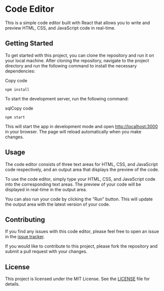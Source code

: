 # Code Editor

This is a simple code editor built with React that allows you to write and preview HTML, CSS, and JavaScript code in real-time.

## Getting Started

To get started with this project, you can clone the repository and run it on your local machine. After cloning the repository, navigate to the project directory and run the following command to install the necessary dependencies:

Copy code

```shell
npm install
```

To start the development server, run the following command:

sqlCopy code

```shell
npm start
```

This will start the app in development mode and open [http://localhost:3000](http://localhost:3000) in your browser. The page will reload automatically when you make changes.

## Usage

The code editor consists of three text areas for HTML, CSS, and JavaScript code respectively, and an output area that displays the preview of the code.

To use the code editor, simply type your HTML, CSS, and JavaScript code into the corresponding text areas. The preview of your code will be displayed in real-time in the output area.

You can also run your code by clicking the "Run" button. This will update the output area with the latest version of your code.

## Contributing

If you find any issues with this code editor, please feel free to open an issue in the [issue tracker](https://github.com/ShivangSrivastava/code-editor/issues).

If you would like to contribute to this project, please fork the repository and submit a pull request with your changes.

## License

This project is licensed under the MIT License. See the [LICENSE](./LICENSE) file for details.
````
